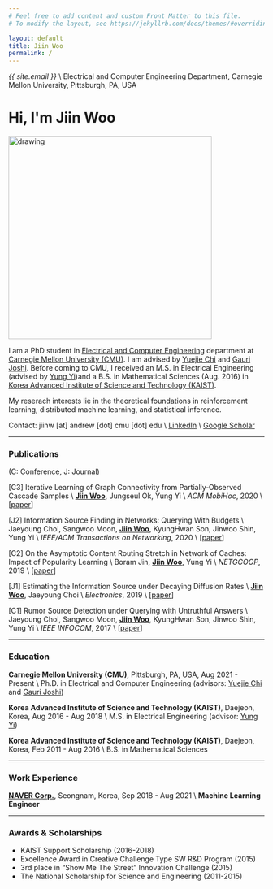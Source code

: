 ```yaml
---
# Feel free to add content and custom Front Matter to this file.
# To modify the layout, see https://jekyllrb.com/docs/themes/#overriding-theme-defaults

layout: default
title: Jiin Woo
permalink: /
---
```


*{{ site.email }}* \\
Electrical and Computer Engineering Department, Carnegie Mellon University, Pittsburgh, PA, USA

<div class="row pb-3" style="text-align: center">
<div class="col">
<a href="https://github.com/{{ site.github_username }}"><i class="fab fa-github fa-2x"></i></a>
<a href="https://scholar.google.co.kr/citations?user=fwDL_gMAAAAJ"><i class="ai ai-google-scholar fa-2x"></i></a>
</div>
</div>

# Hi, I'm Jiin Woo

<img src="files/jiinw_profile.jpg" alt="drawing" width="400"/>

I am a PhD student in [Electrical and Computer Engineering](https://www.ece.cmu.edu/) department at [Carnegie Mellon University (CMU)](https://www.cmu.edu/). I am advised by [Yuejie Chi](https://users.ece.cmu.edu/~yuejiec/) and [Gauri Joshi](https://www.andrew.cmu.edu/user/gaurij/). Before coming to CMU, I received an M.S. in Electrical Engineering (advised by [Yung Yi](https://yung-web.github.io/home/))and a B.S. in Mathematical Sciences (Aug. 2016) in [Korea Advanced Institute of Science and Technology (KAIST)](https://www.kaist.ac.kr/en/). 

My reserach interests lie in the theoretical foundations in reinforcement learning, distributed machine learning, and statistical inference.

Contact: jiinw [at] andrew [dot] cmu [dot] edu \\
[LinkedIn](https://www.linkedin.com/in/jiin-woo-73aa59189) \\
[Google Scholar](https://scholar.google.com/citations?user=fwDL_gMAAAAJ)

---

### Publications
(C: Conference, J: Journal)

[C3] Iterative Learning of Graph Connectivity from Partially‑Observed Cascade Samples \\
<strong><u>Jiin Woo</u></strong>, Jungseul Ok, Yung Yi \\
*ACM MobiHoc*, 2020 \\
[[paper](https://dl.acm.org/doi/abs/10.1145/3397166.3409130)]

[J2]  Information Source Finding in Networks: Querying With Budgets \\
Jaeyoung Choi, Sangwoo Moon, <strong><u>Jiin Woo</u></strong>, KyungHwan Son, Jinwoo Shin, Yung Yi \\
*IEEE/ACM Transactions on Networking*, 2020 \\
[[paper](https://arxiv.org/pdf/2009.00795.pdf)]

[C2]  On the Asymptotic Content Routing Stretch in Network of Caches: Impact of Popularity Learning \\
Boram Jin, <strong><u>Jiin Woo</u></strong>, Yung Yi \\
*NETGCOOP*, 2019 \\
[[paper](http://lanada.kaist.ac.kr/Publication/Conference/On_the_asymptotic.pdf)]

[J1] Estimating the Information Source under Decaying Diffusion Rates \\
<strong><u>Jiin Woo</u></strong>, Jaeyoung Choi \\
*Electronics*, 2019 \\
[[paper](https://www.mdpi.com/2079-9292/8/12/1384)]

[C1]  Rumor Source Detection under Querying with Untruthful Answers \\
Jaeyoung Choi, Sangwoo Moon, <strong><u>Jiin Woo</u></strong>, KyungHwan Son, Jinwoo Shin, Yung Yi \\
*IEEE INFOCOM*, 2017 \\
[[paper](https://arxiv.org/pdf/1711.05496.pdf)]

---

### Education
<strong>Carnegie Mellon University (CMU)</strong>, Pittsburgh, PA, USA, Aug 2021 - Present \\
Ph.D. in Electrical and Computer Engineering (advisors: [Yuejie Chi](https://users.ece.cmu.edu/~yuejiec/) and [Gauri Joshi](https://www.andrew.cmu.edu/user/gaurij/))

<strong>Korea Advanced Institute of Science and Technology (KAIST)</strong>, Daejeon, Korea, Aug 2016 - Aug 2018 \\
M.S. in Electrical Engineering (advisor: [Yung Yi](https://yung-web.github.io/home/))

<strong>Korea Advanced Institute of Science and Technology (KAIST)</strong>, Daejeon, Korea, Feb 2011 - Aug 2016 \\
B.S. in Mathematical Sciences

---

### Work Experience
<strong>[NAVER Corp.](https://www.navercorp.com/en/naver/company)</strong>, Seongnam, Korea, Sep 2018 - Aug 2021 \\
<strong>Machine Learning Engineer</strong>

---

### Awards & Scholarships
- KAIST Support Scholarship (2016-2018)
- Excellence Award in Creative Challenge Type SW R&D Program (2015)
- 3rd place in “Show Me The Street” Innovation Challenge (2015)
- The National Scholarship for Science and Engineering (2011-2015)
